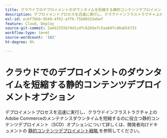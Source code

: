 ```yaml
---
title: クラウドでのデプロイメントのダウンタイムを短縮する静的コンテンツデプロイメントオプション
description: デプロイメントプロセスを迅速に実行し、クラウドインフラストラクチャ上のAdobe Commerceのメンテナンスダウンタイムを短縮するのに役立つ静的コンテンツデプロイメント（SCD）オプションについて詳しくは、開発者向けドキュメントの [ 静的コンテンツデプロイメント戦略 ] （https://experienceleague.adobe.com/ja/docs/commerce-cloud-service/user-guide/develop/deploy/static-content）を参照してください。
exl-id: ecbf7bbb-9549-4f62-affb-75b90315ebef
feature: Cloud, Deploy
source-git-commit: 2aeb2355b74d1cdfc62b5e7c5aa04fcd0a654733
workflow-type: tm+mt
source-wordcount: '102'
ht-degree: 0%

---
```


# クラウドでのデプロイメントのダウンタイムを短縮する静的コンテンツデプロイメントオプション

デプロイメントプロセスを迅速に実行し、クラウドインフラストラクチャ上のAdobe Commerceのメンテナンスダウンタイムを短縮するのに役立つ静的コンテンツデプロイメント（SCD）オプションについて詳しくは、開発者向けドキュメントの [ 静的コンテンツデプロイメント戦略 ](https://experienceleague.adobe.com/ja/docs/commerce-cloud-service/user-guide/develop/deploy/static-content) を参照してください。
